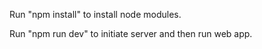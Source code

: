 Run "npm install" to install node modules.

Run "npm run dev" to initiate server and then run web app.
